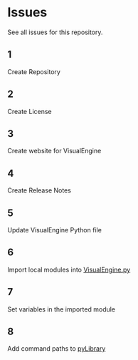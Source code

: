 # Issues

See all issues for this repository.

## 1

Create Repository

## 2

Create License

## 3

Create website for VisualEngine

## 4

Create Release Notes

## 5

Update VisualEngine Python file

## 6

Import local modules into [VisualEngine.py](VisualEngine.py)

## 7

Set variables in the imported module

## 8

Add command paths to [pyLibrary](pyLibrary.py)